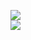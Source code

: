 [![](https://img.shields.io/badge/Made%20With-Github%20Spray-lightgrey.svg?style=for-the-badge&logo=github)](https://github.com/Annihil/github-spray#2461)  
[![](https://i.imgur.com/2DrTn0Z.gif)](https://github.com/Annihil/github-spray)
